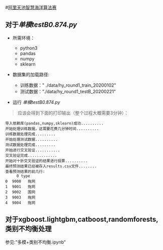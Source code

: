 #[阿里天池智慧海洋算法赛](https://tianchi.aliyun.com/competition/entrance/231768/introduction)
## 对于*单模testB0.874.py*
- 所需环境：
	 - python3
	 - pandas
	 - numpy
	 - sklearn
- 数据集的加载路径:
	- 训练数据：" ./data/hy_round1_train_20200102"
  - 测试数据："./data/hy_round1_testB_20200221"
    

 - 运行 *单模testB0.874.py*
  > 应该会得到下面的打印输出（整个过程大概需要3分钟）：

	导入依赖库(pandas,numpy,sklearn)成功..........
	开始处理训练数据，这需要花费几分钟时间..........
	训练数据处理完成.........
	开始处理测试数据..........
	测试数据处理完成.........
	开始进行交叉验证...........
	交叉验证完成.............
	开始对十折交叉验证的结果进行投票..........
	最终预测结果已经被存入results.csv文件........
	查看预测结果的前几行:
 	     0 type
	0  9000   拖网
	1  9001   拖网
	2  9002   围网
	3  9003   拖网
	4  9004   拖网
## 对于xgboost.lightgbm,catboost,randomforests,类别不均衡处理
参见:"多模+类别不均衡.ipynb"
